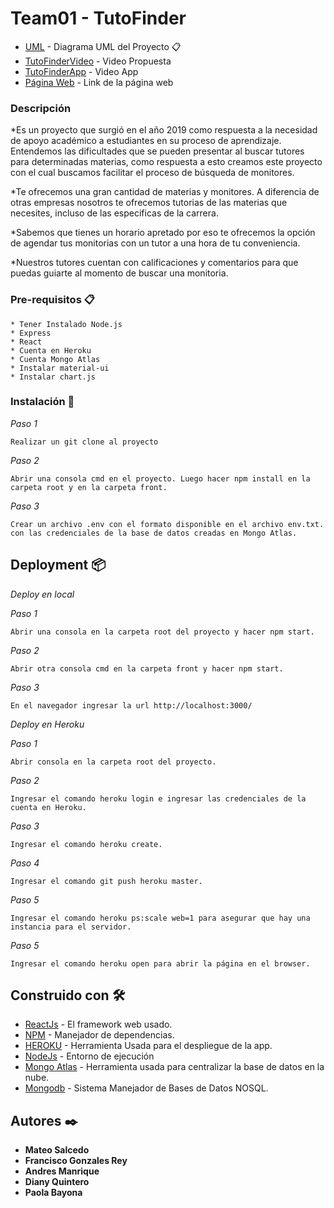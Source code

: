 # Team01 - TutoFinder

* [UML](https://www.lucidchart.com/invitations/accept/1dacc98c-f54a-4592-8fd2-a35ceb81e9bf) - Diagrama UML del Proyecto 📋
* [TutoFinderVideo](https://www.youtube.com/watch?v=vEP_bc-UKGo) - Video Propuesta
* [TutoFinderApp](https://youtu.be/imf5DEKcpgY) - Video App
* [Página Web](https://tutofinder.herokuapp.com/) - Link de la página web

### Descripción
*Es un proyecto que surgió en el año 2019 como respuesta a la necesidad de apoyo académico a estudiantes en su proceso de aprendizaje. Entendemos las dificultades que se pueden presentar al buscar tutores para determinadas materias, como respuesta a esto creamos este proyecto con el cual buscamos facilitar el proceso de búsqueda de monitores.

*Te ofrecemos una gran cantidad de materias y monitores. A diferencia de otras empresas nosotros te ofrecemos tutorias de las materias que necesites, incluso de las especificas de la carrera.

*Sabemos que tienes un horario apretado por eso te ofrecemos la opción de agendar tus monitorias con un tutor a una hora de tu conveniencia.

*Nuestros tutores cuentan con calificaciones y comentarios para que puedas guiarte al momento de buscar una monitoria.

### Pre-requisitos 📋
```
* Tener Instalado Node.js
* Express
* React
* Cuenta en Heroku
* Cuenta Mongo Atlas
* Instalar material-ui
* Instalar chart.js
```

### Instalación 🔧
_Paso 1_

```
Realizar un git clone al proyecto
```

_Paso 2_

```
Abrir una consola cmd en el proyecto. Luego hacer npm install en la carpeta root y en la carpeta front.
```
_Paso 3_

```
Crear un archivo .env con el formato disponible en el archivo env.txt. con las credenciales de la base de datos creadas en Mongo Atlas.
```

## Deployment 📦
_Deploy en local_

_Paso 1_

```
Abrir una consola en la carpeta root del proyecto y hacer npm start.
```

_Paso 2_

```
Abrir otra consola cmd en la carpeta front y hacer npm start.
```
_Paso 3_

```
En el navegador ingresar la url http://localhost:3000/
```

_Deploy en Heroku_

_Paso 1_

```
Abrir consola en la carpeta root del proyecto.
```
_Paso 2_

```
Ingresar el comando heroku login e ingresar las credenciales de la cuenta en Heroku.
```
_Paso 3_

```
Ingresar el comando heroku create.
```
_Paso 4_

```
Ingresar el comando git push heroku master.
```
_Paso 5_

```
Ingresar el comando heroku ps:scale web=1 para asegurar que hay una instancia para el servidor.
```
_Paso 5_

```
Ingresar el comando heroku open para abrir la página en el browser.
```

## Construido con 🛠️

* [ReactJs](https://es.reactjs.org/) - El framework web usado.
* [NPM](https://www.npmjs.com/) - Manejador de dependencias.
* [HEROKU](https://www.heroku.com) - Herramienta Usada para el despliegue de la app.
* [NodeJs](https://nodejs.org/es/) - Entorno de ejecución
* [Mongo Atlas](https://www.mongodb.com/cloud/atlas) - Herramienta usada para centralizar la base de datos en la nube.
* [Mongodb](https://www.mongodb.com/es) - Sistema Manejador de Bases de Datos NOSQL.

## Autores ✒️

* **Mateo Salcedo** 
* **Francisco Gonzales Rey** 
* **Andres Manrique** 
* **Diany Quintero**
* **Paola Bayona** 

